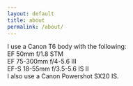 ```yaml
---
layout: default
title: about
permalink: /about/
---
```

I use a Canon T6 body with the following:<br>
EF 50mm f/1.8 STM<br>
EF 75-300mm f/4-5.6 III<br>
EF-S 18-55mm f/3.5-5.6 IS II <br>
I also use a Canon Powershot SX20 IS.
